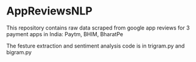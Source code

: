 # AppReviewsNLP

This repository contains raw data scraped from google app reviews for 3 payment apps in India: Paytm, BHIM, BharatPe

The festure extraction and sentiment analysis code is in trigram.py and bigram.py

